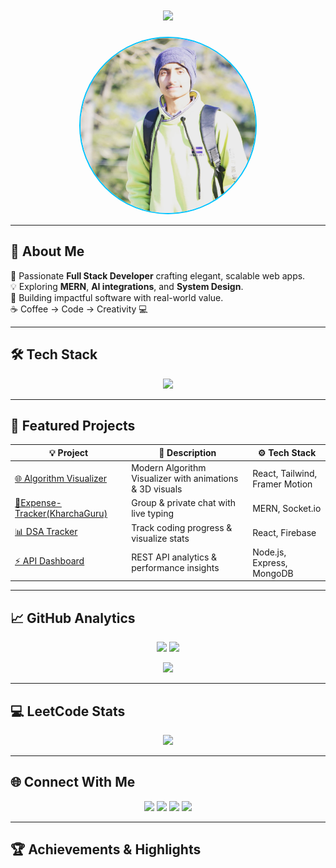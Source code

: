 <!-- HEADER -->
<h1 align="center">
  <img src="https://readme-typing-svg.herokuapp.com?font=Fira+Code&weight=500&size=30&pause=1000&color=00C3FF&center=true&vCenter=true&width=600&lines=Hey+👋+I'm+Vansh+Slathia!;Full+Stack+Developer+%F0%9F%9A%80;Building+AI-Integrated+Web+Apps;Code.+Create.+Innovate.">
</h1>

<p align="center">
  <img src="https://github.com/vanshslathia/vanshslathia/blob/main/vanshpicturegit.jpg" width="280" style="border-radius: 50%; border: 2px solid #00C3FF;" alt="Profile Banner"/>
</p>

---

## 🧠 About Me  
🚀 Passionate **Full Stack Developer** crafting elegant, scalable web apps.  
💡 Exploring **MERN**, **AI integrations**, and **System Design**.  
🎯 Building impactful software with real-world value.  
☕ Coffee → Code → Creativity 💻  

---

## 🛠️ Tech Stack
<p align="center">
  <img src="https://skillicons.dev/icons?i=cpp,python,js,react,nodejs,express,mongodb,html,css,git,github,vscode,figma&perline=7" />
</p>

---

## 🚀 Featured Projects  
| 💡 Project | 🧩 Description | ⚙️ Tech Stack |
|-------------|----------------|--------------|
| [🌐 Algorithm Visualizer]([https://github.com/vanshslathia/portfolio](https://github.com/vanshslathia/ALGO-VISUALIZER)) | Modern Algorithm Visualizer with animations & 3D visuals | React, Tailwind, Framer Motion |
| [💬Expense-Tracker(KharchaGuru)](https://github.com/vanshslathia/EXPENSE_TRACKER?tab=readme-ov-file#features) | Group & private chat with live typing | MERN, Socket.io |
| [📊 DSA Tracker](https://github.com/vanshslathia/dsa-tracker) | Track coding progress & visualize stats | React, Firebase |
| [⚡ API Dashboard](https://github.com/vanshslathia/api-dashboard) | REST API analytics & performance insights | Node.js, Express, MongoDB |

---

## 📈 GitHub Analytics
<p align="center">
  <img src="https://github-readme-stats.vercel.app/api?username=vanshslathia&show_icons=true&theme=react&hide_border=true&bg_color=0D1117&title_color=00C3FF&icon_color=00C3FF" height="165"/>
  <img src="https://github-readme-streak-stats.herokuapp.com?user=vanshslathia&theme=react&hide_border=true&ring=00C3FF&fire=00C3FF&currStreakLabel=00C3FF" height="165"/>
</p>

<p align="center">
  <img src="https://github-readme-activity-graph.vercel.app/graph?username=vanshslathia&theme=react-dark&hide_border=true&bg_color=0D1117&line=00C3FF&point=FFFFFF"/>
</p>

---

## 💻 LeetCode Stats  
<p align="center">
  <img src="https://leetcard.jacoblin.cool/vanshslathia?theme=dark&font=Nunito&ext=heatmap" width="450"/>
</p>

---

## 🌐 Connect With Me  
<p align="center">
  <a href="https://www.linkedin.com/in/vansh-slathia/" target="_blank"><img src="https://img.shields.io/badge/LinkedIn-0077B5?style=for-the-badge&logo=linkedin&logoColor=white"/></a>
  <a href="https://leetcode.com/u/slathia2005/" target="_blank"><img src="https://img.shields.io/badge/LeetCode-FFA116?style=for-the-badge&logo=leetcode&logoColor=white"/></a>
  <a href="mailto:vanshslathia@gmail.com"><img src="https://img.shields.io/badge/Gmail-EA4335?style=for-the-badge&logo=gmail&logoColor=white"/></a>
  <a href="https://vanshslathia.vercel.app" target="_blank"><img src="https://img.shields.io/badge/Portfolio-000000?style=for-the-badge&logo=About.me&logoColor=white"/></a>
</p>

---

## 🏆 Achievements & Highlights

